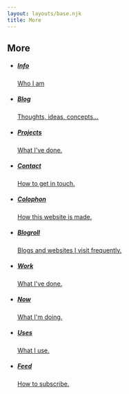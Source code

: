 ```yaml
---
layout: layouts/base.njk
title: More
---
```


## More

<ul class="nav-pages">
<li><a href="/info/"><h5>Info</h5><p class="excerpt">Who I am</p></a></li>
<li><a href="/blog"><h5>Blog</h5><p class="excerpt">Thoughts, ideas, concepts...</p></a></li>
<li><a href="/tag/projects"><h5>Projects</h5><p class="excerpt">What I've done.</p></a></li>
<li><a href="/info/#contact"><h5>Contact</h5><p class="excerpt">How to get in touch.</p></a></li>
<li><a href="/colophon"><h5>Colophon</h5><p class="excerpt">How this website is made.</p></a></li>
<li><a href="/blogroll"><h5>Blogroll</h5><p class="excerpt">Blogs and websites I visit frequently.</p></a></li>
<li><a href="/work"><h5>Work</h5><p class="excerpt">What I've done.</p></a></li>
<li><a href="/now"><h5>Now</h5><p class="excerpt">What I'm doing.</p></a></li>
<li><a href="/uses"><h5>Uses</h5><p class="excerpt">What I use.</p></a></li>
<li><a href="/feed"><h5>Feed</h5><p class="excerpt">How to subscribe.</p></a></li>
</ul>
